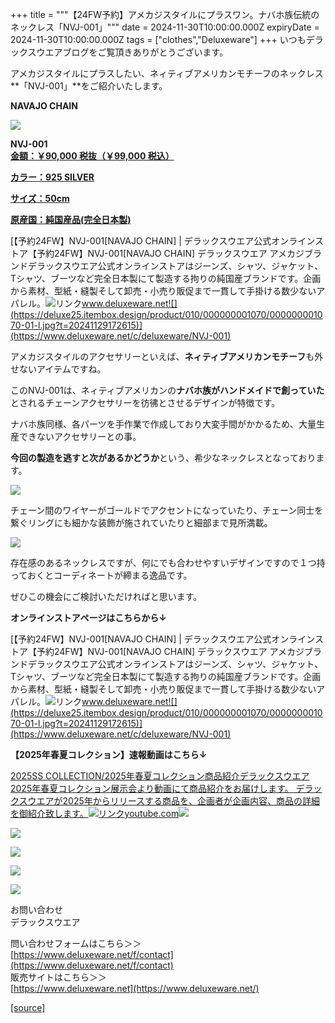 +++
title = """【24FW予約】アメカジスタイルにプラスワン。ナバホ族伝統のネックレス「NVJ-001」"""
date = 2024-11-30T10:00:00.000Z
expiryDate = 2024-11-30T10:00:00.000Z
tags = ["clothes","Deluxeware"]
+++
いつもデラックスウエアブログをご覧頂きありがとうございます。

アメカジスタイルにプラスしたい、ネィティブアメリカンモチーフのネックレス**「NVJ-001」**をご紹介いたします。

**NAVAJO CHAIN**

[![](https://stat.ameba.jp/user_images/20241130/15/deluxeware/3d/8f/j/o0800080015516017177.jpg)](https://stat.ameba.jp/user_images/20241130/15/deluxeware/3d/8f/j/o0800080015516017177.jpg)

**NVJ-001**  
**[金額：￥90,000 税抜（￥99,000 税込）](https://www.deluxeware.net/c/deluxeware/NVJ-001)**

**[カラー：925 SILVER](https://www.deluxeware.net/c/deluxeware/NVJ-001)**

**[サイズ：50cm](https://www.deluxeware.net/c/deluxeware/NVJ-001)**

**[原産国：純国産品(完全日本製)](https://www.deluxeware.net/c/deluxeware/NVJ-001)**

[【予約24FW】NVJ-001\[NAVAJO CHAIN\] | デラックスウエア公式オンラインストア【予約24FW】NVJ-001\[NAVAJO CHAIN\] デラックスウエア アメカジブランドデラックスウエア公式オンラインストアはジーンズ、シャツ、ジャケット、Tシャツ、ブーツなど完全日本製にて製造する拘りの純国産ブランドです。企画から素材、型紙・縫製そして卸売・小売り販促まで一貫して手掛ける数少ないアパレル。![リンク](https://c.stat100.ameba.jp/ameblo/symbols/v3.20.0/svg/gray/editor_link.svg)www.deluxeware.net![](https://deluxe25.itembox.design/product/010/000000001070/000000001070-01-l.jpg?t=20241129172615)](https://www.deluxeware.net/c/deluxeware/NVJ-001)

アメカジスタイルのアクセサリーといえば、**ネィティブアメリカンモチーフ**も外せないアイテムですね。

このNVJ-001は、ネィティブアメリカンの**ナバホ族がハンドメイドで創っていた**とされるチェーンアクセサリーを彷彿とさせるデザインが特徴です。

ナバホ族同様、各パーツを手作業で作成しており大変手間がかかるため、大量生産できないアクセサリーとの事。

**今回の製造を逃すと次があるかどうか**という、希少なネックレスとなっております。

[![](https://stat.ameba.jp/user_images/20240802/12/deluxeware/56/b7/j/o0800080015470122622.jpg)](https://stat.ameba.jp/user_images/20240802/12/deluxeware/56/b7/j/o0800080015470122622.jpg)

チェーン間のワイヤーがゴールドでアクセントになっていたり、チェーン同士を繋ぐリングにも細かな装飾が施されていたりと細部まで見所満載。

[![](https://stat.ameba.jp/user_images/20240802/12/deluxeware/03/2d/j/o0800080015470122619.jpg)](https://stat.ameba.jp/user_images/20240802/12/deluxeware/03/2d/j/o0800080015470122619.jpg)

存在感のあるネックレスですが、何にでも合わせやすいデザインですので１つ持っておくとコーディネートが締まる逸品です。

ぜひこの機会にご検討いただければと思います。

**オンラインストアページはこちらから↓**

[【予約24FW】NVJ-001\[NAVAJO CHAIN\] | デラックスウエア公式オンラインストア【予約24FW】NVJ-001\[NAVAJO CHAIN\] デラックスウエア アメカジブランドデラックスウエア公式オンラインストアはジーンズ、シャツ、ジャケット、Tシャツ、ブーツなど完全日本製にて製造する拘りの純国産ブランドです。企画から素材、型紙・縫製そして卸売・小売り販促まで一貫して手掛ける数少ないアパレル。![リンク](https://c.stat100.ameba.jp/ameblo/symbols/v3.20.0/svg/gray/editor_link.svg)www.deluxeware.net![](https://deluxe25.itembox.design/product/010/000000001070/000000001070-01-l.jpg?t=20241129172615)](https://www.deluxeware.net/c/deluxeware/NVJ-001)

**【2025年春夏コレクション】速報動画はこちら↓**

[2025SS COLLECTION/2025年春夏コレクション商品紹介デラックスウエア2025年春夏コレクション展示会より動画にて商品紹介をお届けします。 デラックスウエアが2025年からリリースする商品を、企画者が企画内容、商品の詳細を御紹介致します。![リンク](https://c.stat100.ameba.jp/ameblo/symbols/v3.20.0/svg/gray/editor_link.svg)youtube.com![](https://i.ytimg.com/vi/A71qJSd2lh4/hqdefault.jpg?sqp=-oaymwEXCOADEI4CSFryq4qpAwkIARUAAIhCGAE=&rs=AOn4CLAjvDtZHCLmch_wfz5qqtOMUoi28A&days_since_epoch=20057)](https://youtube.com/playlist?list=PLmcuUjZ67rhnclr762_W-zDg7FyyrNvqF&si=alODmMo8aHot0OB4)

[![](https://stat.ameba.jp/user_images/20241116/16/deluxeware/4a/05/j/o1200050015510661447.jpg?caw=800)](https://www.deluxeware.net/c/deluxeware/D-26)

[![](https://stat.ameba.jp/user_images/20240315/15/deluxeware/04/7f/j/o0800026015413271803.jpg?caw=800)](https://www.instagram.com/deluxeware/?hl=ja)

[![](https://stat.ameba.jp/user_images/20220415/12/deluxeware/3b/ce/j/o0800026015103175481.jpg?caw=800)](https://www.deluxeware.net/f/headstore)

[![](https://stat.ameba.jp/user_images/20220415/12/deluxeware/d7/c6/j/o0800026015103175487.jpg?caw=800)](https://www.deluxeware.net/)

お問い合わせ  
デラックスウエア

問い合わせフォームはこちら＞＞  
[https://www.deluxeware.net/f/contact](https://www.deluxeware.net/f/contact)  
販売サイトはこちら＞＞  
[https://www.deluxeware.net](https://www.deluxeware.net/)

[[source]](https://ameblo.jp/deluxeware/entry-12876922131.html)
